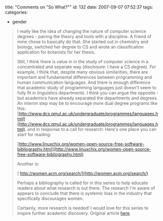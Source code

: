 title: "Comments on \"So What?\""
id: 132
date: 2007-09-07 07:52:37
tags: 
categories: 
- gender

> I really like the idea of changing the nature of computer science degrees - pairing the theory and tools with a discipline. A friend of mine chose to basically do that. She started out in chemistry and biology, switched her degree to CS and wrote an classification application for botanists for her thesis.> 
> 
> Still, I think there is value in in the study of computer science in a concentrated and separate way (disclosure: I have a CS degree). For example, I think that, despite many obvious similarities, there are important and fundamental differences between programming and human communication languages. And there is enough difference that academic study of programming languages just doesn't seem to fully fit in linguistics departments. I think you can argue the opposite - but academics have already separated the departments and degrees. An interim step may be to encourage more dual degree programs like this: [http://www.dcs.qmul.ac.uk/undergraduate/programmes/languages.html](http://www.dcs.qmul.ac.uk/undergraduate/programmes/languages.html).
and in response to a call for research:
> Here's one place you can start for reading:> 
> [http://www.linuxchix.org/women-open-source-free-software-bibliography.html](http://www.linuxchix.org/women-open-source-free-software-bibliography.html)> 
> 
> Another is:> 
> [ http://women.acm.org/search/](http://women.acm.org/search/)> 
> 
> Perhaps a bibliography is called for in this series to help educate readers about what research is out there. The research I'm aware of appears to conclude that there is systemic bias in the industry that specifically discourages women.> 
> 
> Certainly, more research is needed! I would love for this series to inspire further academic discovery.
Original article [here](http://www.oreillynet.com/pub/a/womenintech/2007/09/06/so-what.html).
